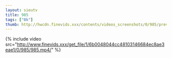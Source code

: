 ```yaml
--- 
layout: sieutv
title: 985
tags: ["0k"]
thumb: http://hwcdn.finevids.xxx/contents/videos_screenshots/0/985/preview.mp4.jpg
---
```

{% include video src="http://www.finevids.xxx/get_file/1/6b0048044cc48103146684ec8ae3eae1/0/985/985.mp4/" %} 
